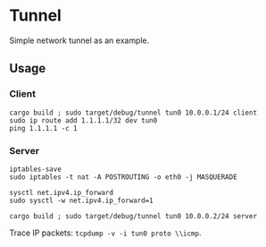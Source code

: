 # Tunnel

Simple network tunnel as an example.

## Usage

### Client

```shell
cargo build ; sudo target/debug/tunnel tun0 10.0.0.1/24 client
sudo ip route add 1.1.1.1/32 dev tun0
ping 1.1.1.1 -c 1
```

### Server

```shell
iptables-save
sudo iptables -t nat -A POSTROUTING -o eth0 -j MASQUERADE

sysctl net.ipv4.ip_forward
sudo sysctl -w net.ipv4.ip_forward=1

cargo build ; sudo target/debug/tunnel tun0 10.0.0.2/24 server
```

Trace IP packets: `tcpdump -v -i tun0 proto \\icmp`.
